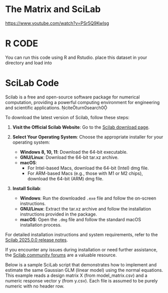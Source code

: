 # The Matrix and SciLab

https://www.youtube.com/watch?v=PSr5Q9KwIsg

# R CODE 
You can run this code using R and Rstudio.
place this dataset in your directory and load into 

# SciLab Code

​Scilab is a free and open-source software package for numerical computation, providing a powerful computing environment for engineering and scientific applications. citeturn0search0

To download the latest version of Scilab, follow these steps:

1. **Visit the Official Scilab Website**: Go to the [Scilab download page](https://www.scilab.org/download/scilab-2025.0.0).

2. **Select Your Operating System**: Choose the appropriate installer for your operating system:
   - **Windows 8, 10, 11**: Download the 64-bit executable.
   - **GNU/Linux**: Download the 64-bit tar.xz archive.
   - **macOS**:
     - For Intel-based Macs, download the 64-bit (Intel) dmg file.
     - For ARM-based Macs (e.g., those with M1 or M2 chips), download the 64-bit (ARM) dmg file.

3. **Install Scilab**:
   - **Windows**: Run the downloaded `.exe` file and follow the on-screen instructions.
   - **GNU/Linux**: Extract the tar.xz archive and follow the installation instructions provided in the package.
   - **macOS**: Open the `.dmg` file and follow the standard macOS installation process.

For detailed installation instructions and system requirements, refer to the [Scilab 2025.0.0 release notes](https://www.scilab.org/download/scilab-2025.0.0).

If you encounter any issues during installation or need further assistance, the [Scilab community forums](https://www.scilab.org/community) are a valuable resource. 

Below is a sample SciLab script that demonstrates how to implement and estimate the same Gaussian GLM (linear model) using the normal equations. This example reads a design matrix X (from model_matrix.csv) and a numeric response vector y (from y.csv). Each file is assumed to be purely numeric with no header row.
